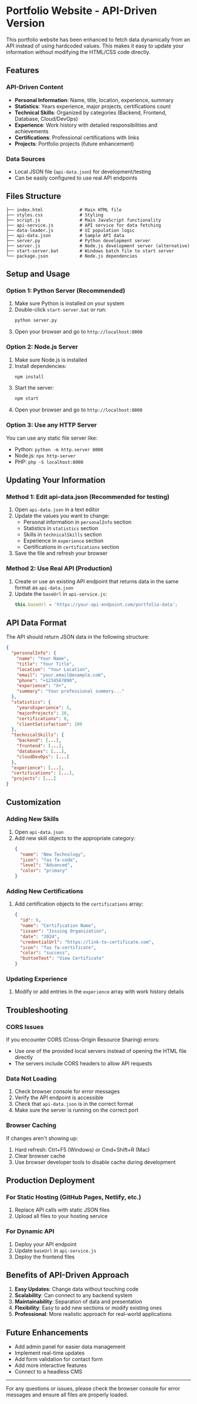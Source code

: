 # Portfolio Website - API-Driven Version

This portfolio website has been enhanced to fetch data dynamically from an API instead of using hardcoded values. This makes it easy to update your information without modifying the HTML/CSS code directly.

## Features

### API-Driven Content
- **Personal Information**: Name, title, location, experience, summary
- **Statistics**: Years experience, major projects, certifications count
- **Technical Skills**: Organized by categories (Backend, Frontend, Database, Cloud/DevOps)
- **Experience**: Work history with detailed responsibilities and achievements
- **Certifications**: Professional certifications with links
- **Projects**: Portfolio projects (future enhancement)

### Data Sources
- Local JSON file (`api-data.json`) for development/testing
- Can be easily configured to use real API endpoints

## Files Structure

```
├── index.html              # Main HTML file
├── styles.css              # Styling
├── script.js               # Main JavaScript functionality
├── api-service.js          # API service for data fetching
├── data-loader.js          # UI population logic
├── api-data.json           # Sample API data
├── server.py               # Python development server
├── server.js               # Node.js development server (alternative)
├── start-server.bat        # Windows batch file to start server
└── package.json            # Node.js dependencies
```

## Setup and Usage

### Option 1: Python Server (Recommended)
1. Make sure Python is installed on your system
2. Double-click `start-server.bat` or run:
   ```bash
   python server.py
   ```
3. Open your browser and go to `http://localhost:8000`

### Option 2: Node.js Server
1. Make sure Node.js is installed
2. Install dependencies:
   ```bash
   npm install
   ```
3. Start the server:
   ```bash
   npm start
   ```
4. Open your browser and go to `http://localhost:8000`

### Option 3: Use any HTTP Server
You can use any static file server like:
- Python: `python -m http.server 8000`
- Node.js: `npx http-server`
- PHP: `php -S localhost:8000`

## Updating Your Information

### Method 1: Edit api-data.json (Recommended for testing)
1. Open `api-data.json` in a text editor
2. Update the values you want to change:
   - Personal information in `personalInfo` section
   - Statistics in `statistics` section
   - Skills in `technicalSkills` section
   - Experience in `experience` section
   - Certifications in `certifications` section
3. Save the file and refresh your browser

### Method 2: Use Real API (Production)
1. Create or use an existing API endpoint that returns data in the same format as `api-data.json`
2. Update the `baseUrl` in `api-service.js`:
   ```javascript
   this.baseUrl = 'https://your-api-endpoint.com/portfolio-data';
   ```

## API Data Format

The API should return JSON data in the following structure:

```json
{
  "personalInfo": {
    "name": "Your Name",
    "title": "Your Title",
    "location": "Your Location",
    "email": "your.email@example.com",
    "phone": "+1234567890",
    "experience": "X+",
    "summary": "Your professional summary..."
  },
  "statistics": {
    "yearsExperience": 5,
    "majorProjects": 10,
    "certifications": 8,
    "clientSatisfaction": 100
  },
  "technicalSkills": {
    "backend": [...],
    "frontend": [...],
    "databases": [...],
    "cloudDevOps": [...]
  },
  "experience": [...],
  "certifications": [...],
  "projects": [...]
}
```

## Customization

### Adding New Skills
1. Open `api-data.json`
2. Add new skill objects to the appropriate category:
   ```json
   {
     "name": "New Technology",
     "icon": "fas fa-code",
     "level": "Advanced",
     "color": "primary"
   }
   ```

### Adding New Certifications
1. Add certification objects to the `certifications` array:
   ```json
   {
     "id": 6,
     "name": "Certification Name",
     "issuer": "Issuing Organization",
     "date": "2024",
     "credentialUrl": "https://link-to-certificate.com",
     "icon": "fas fa-certificate",
     "color": "success",
     "buttonText": "View Certificate"
   }
   ```

### Updating Experience
1. Modify or add entries in the `experience` array with work history details

## Troubleshooting

### CORS Issues
If you encounter CORS (Cross-Origin Resource Sharing) errors:
- Use one of the provided local servers instead of opening the HTML file directly
- The servers include CORS headers to allow API requests

### Data Not Loading
1. Check browser console for error messages
2. Verify the API endpoint is accessible
3. Check that `api-data.json` is in the correct format
4. Make sure the server is running on the correct port

### Browser Caching
If changes aren't showing up:
1. Hard refresh: Ctrl+F5 (Windows) or Cmd+Shift+R (Mac)
2. Clear browser cache
3. Use browser developer tools to disable cache during development

## Production Deployment

### For Static Hosting (GitHub Pages, Netlify, etc.)
1. Replace API calls with static JSON files
2. Upload all files to your hosting service

### For Dynamic API
1. Deploy your API endpoint
2. Update `baseUrl` in `api-service.js`
3. Deploy the frontend files

## Benefits of API-Driven Approach

1. **Easy Updates**: Change data without touching code
2. **Scalability**: Can connect to any backend system
3. **Maintainability**: Separation of data and presentation
4. **Flexibility**: Easy to add new sections or modify existing ones
5. **Professional**: More realistic approach for real-world applications

## Future Enhancements

- Add admin panel for easier data management
- Implement real-time updates
- Add form validation for contact form
- Add more interactive features
- Connect to a headless CMS

---

For any questions or issues, please check the browser console for error messages and ensure all files are properly loaded.
